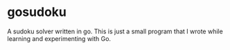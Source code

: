 gosudoku
========

A sudoku solver written in go. This is just a small program that I wrote while learning and experimenting with Go.
